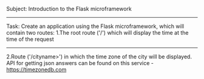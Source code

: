 Subject: Introduction to the Flask microframework

---
Task:
Create an application using the Flask microframework, which will contain two routes:
1.The root route ('/') which will display the time at the time of the request

---
2.Route ('/cityname>') in which the time zone of the city will be displayed. API for getting json answers can be found on this service - https://timezonedb.com
